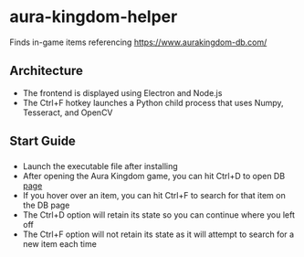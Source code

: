# aura-kingdom-helper
Finds in-game items referencing https://www.aurakingdom-db.com/

## Architecture
- The frontend is displayed using Electron and Node.js
- The Ctrl+F hotkey launches a Python child process that uses Numpy, Tesseract, and OpenCV

## Start Guide
### 
- Launch the executable file after installing
- After opening the Aura Kingdom game, you can hit Ctrl+D to open DB [page](https://www.aurakingdom-db.com/)
- If you hover over an item, you can hit Ctrl+F to search for that item on the DB page
- The Ctrl+D option will retain its state so you can continue where you left off
- The Ctrl+F option will not retain its state as it will attempt to search for a new item each time